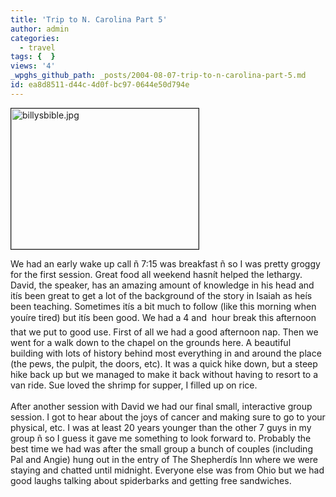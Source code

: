 ```yaml
---
title: 'Trip to N. Carolina Part 5'
author: admin
categories:
  - travel
tags: {  }
views: '4'
_wpghs_github_path: _posts/2004-08-07-trip-to-n-carolina-part-5.md
id: ea8d8511-d44c-4d0f-bc97-0644e50d794e
---
```

<p><img alt="billysbible.jpg" src="http://www.mennoboy.com/chris/archives/images/travel/billysbible.jpg" width="300" height="225" border="1" /></p>
<p>We had an early wake up call ñ 7:15 was breakfast ñ so I was pretty groggy for the first session.  Great food all weekend hasnít helped the lethargy.  David, the speaker, has an amazing amount of knowledge in his head and itís been great to get a lot of the background of the story in Isaiah as heís been teaching.  Sometimes itís a bit much to follow (like this morning when youíre tired) but itís been good.  We had a 4 and  hour break this afternoon that we put to good use.  First of all we had a good afternoon nap.  Then we went for a walk down to the chapel on the grounds here.  A beautiful building with lots of history behind most everything in and around the place (the pews, the pulpit, the doors, etc).  It was a quick hike down, but a steep hike back up but we managed to make it back without having to resort to a van ride.  Sue loved the shrimp for supper, I filled up on rice.<br />
<!--more--><br />
After another session with David we had our final small, interactive group session.  I got to hear about the joys of cancer and making sure to go to your physical, etc.  I was at least 20 years younger than the other 7 guys in my group ñ so I guess it gave me something to look forward to.  Probably the best time we had was after the small group a bunch of couples (including Pal and Angie) hung out in the entry of The Shepherdís Inn where we were staying and chatted until midnight.  Everyone else was from Ohio but we had good laughs talking about spiderbarks and getting free sandwiches.</p>
